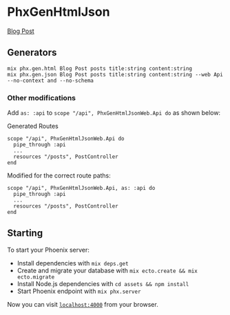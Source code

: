 # PhxGenHtmlJson

[Blog Post](https://kickinespresso.com/posts/generating-html-and-json-scaffold-with-phoenix-1-3-1-3-2-generorators)


## Generators

    mix phx.gen.html Blog Post posts title:string content:string
    mix phx.gen.json Blog Post posts title:string content:string --web Api --no-context and --no-schema

### Other modifications

Add `as: :api` to `scope "/api", PhxGenHtmlJsonWeb.Api do` as shown below: 

Generated Routes 

    scope "/api", PhxGenHtmlJsonWeb.Api do
      pipe_through :api
      ...
      resources "/posts", PostController
    end

Modified for the correct route paths:

    scope "/api", PhxGenHtmlJsonWeb.Api, as: :api do
      pipe_through :api
      ...
      resources "/posts", PostController
    end

## Starting

To start your Phoenix server:

  * Install dependencies with `mix deps.get`
  * Create and migrate your database with `mix ecto.create && mix ecto.migrate`
  * Install Node.js dependencies with `cd assets && npm install`
  * Start Phoenix endpoint with `mix phx.server`

Now you can visit [`localhost:4000`](http://localhost:4000) from your browser.
